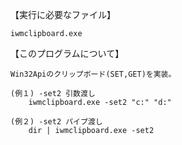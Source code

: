【実行に必要なファイル】

	iwmclipboard.exe

【このプログラムについて】

	Win32Apiのクリップボード(SET,GET)を実装。

	(例１) -set2 引数渡し
		iwmclipboard.exe -set2 "c:" "d:"

	(例２) -set2 パイプ渡し
		dir | iwmclipboard.exe -set2
